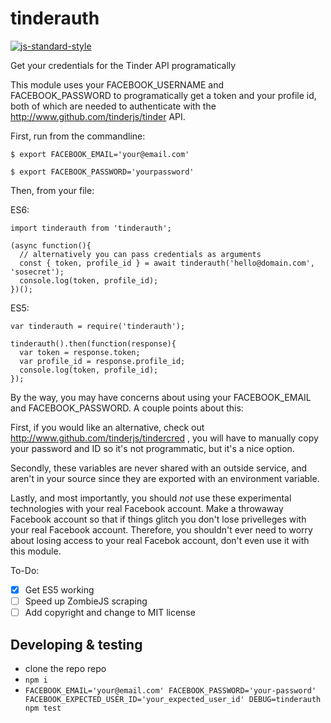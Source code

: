 # tinderauth
[![js-standard-style](https://img.shields.io/badge/code%20style-standard-brightgreen.svg)](http://standardjs.com/)

Get your credentials for the Tinder API programatically

This module uses your FACEBOOK_USERNAME and FACEBOOK_PASSWORD to programatically get a token and your profile id, both of which are needed to authenticate with the http://www.github.com/tinderjs/tinder API.

First, run from the commandline:

`$ export FACEBOOK_EMAIL='your@email.com'`

`$ export FACEBOOK_PASSWORD='yourpassword'`

Then, from your file:

ES6:

```
import tinderauth from 'tinderauth';

(async function(){
  // alternatively you can pass credentials as arguments
  const { token, profile_id } = await tinderauth('hello@domain.com', 'sosecret');
  console.log(token, profile_id);
})();
```

ES5:

```
var tinderauth = require('tinderauth');

tinderauth().then(function(response){
  var token = response.token;
  var profile_id = response.profile_id;
  console.log(token, profile_id);
});
```

By the way, you may have concerns about using your FACEBOOK_EMAIL and FACEBOOK_PASSWORD. A couple points about this: 

First, if you would like an alternative, check out http://www.github.com/tinderjs/tindercred , you will have to manually copy your password and ID so it's not programmatic, but it's a nice option. 

Secondly, these variables are never shared with an outside service, and aren't in your source since they are exported with an environment variable. 

Lastly, and most importantly, you should *not* use these experimental technologies with your real Facebook account. Make a throwaway Facebook account so that if things glitch you don't lose privelleges with your real Facebook account. Therefore, you shouldn't ever need to worry about losing access to your real Facebok account, don't even use it with this module. 


To-Do:

- [X] Get ES5 working
- [ ] Speed up ZombieJS scraping
- [ ] Add copyright and change to MIT license

## Developing & testing
- clone the repo repo
- `npm i`
- `FACEBOOK_EMAIL='your@email.com' FACEBOOK_PASSWORD='your-password' FACEBOOK_EXPECTED_USER_ID='your_expected_user_id' DEBUG=tinderauth npm test`
